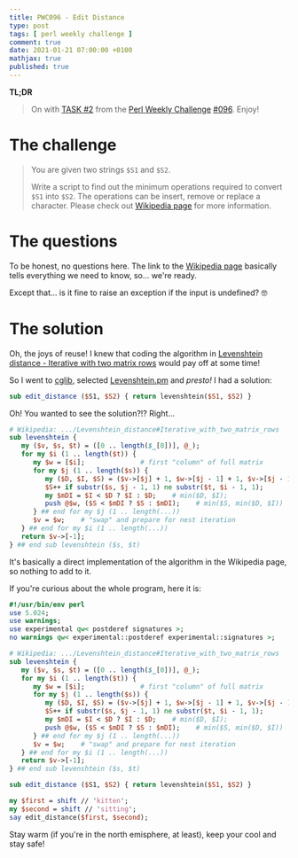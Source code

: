 ```yaml
---
title: PWC096 - Edit Distance
type: post
tags: [ perl weekly challenge ]
comment: true
date: 2021-01-21 07:00:00 +0100
mathjax: true
published: true
---
```


**TL;DR**

> On with [TASK #2][] from the [Perl Weekly Challenge][] [#096][].
> Enjoy!

# The challenge

> You are given two strings `$S1` and `$S2`.
>
> Write a script to find out the minimum operations required to convert
> `$S1` into `$S2`. The operations can be insert, remove or replace a
> character. Please check out [Wikipedia page][ed] for more information.

# The questions

To be honest, no questions here. The link to the [Wikipedia page][ed]
basically tells everything we need to know, so... we're ready.

Except that... is it fine to raise an exception if the input is
undefined? 🤓

# The solution

Oh, the joys of reuse! I knew that coding the algorithm in [Levenshtein
distance - Iterative with two matrix rows][ld] would pay off at some
time!

So I went to [cglib][], selected [Levenshtein.pm][] and *presto!* I had
a solution:

```perl
sub edit_distance ($S1, $S2) { return levenshtein($S1, $S2) }
```

Oh! You wanted to see the solution?!? Right...

```perl
# Wikipedia: .../Levenshtein_distance#Iterative_with_two_matrix_rows
sub levenshtein {
   my ($v, $s, $t) = ([0 .. length($_[0])], @_);
   for my $i (1 .. length($t)) {
      my $w = [$i];              # first "column" of full matrix
      for my $j (1 .. length($s)) {
         my ($D, $I, $S) = ($v->[$j] + 1, $w->[$j - 1] + 1, $v->[$j - 1]);
         $S++ if substr($s, $j - 1, 1) ne substr($t, $i - 1, 1);
         my $mDI = $I < $D ? $I : $D;    # min($D, $I);
         push @$w, ($S < $mDI ? $S : $mDI);    # min($S, min($D, $I))
      } ## end for my $j (1 .. length(...))
      $v = $w;    # "swap" and prepare for nest iteration
   } ## end for my $i (1 .. length(...))
   return $v->[-1];
} ## end sub levenshtein ($s, $t)
```

It's basically a direct implementation of the algorithm in the Wikipedia
page, so nothing to add to it.

If you're curious about the whole program, here it is:

```perl
#!/usr/bin/env perl
use 5.024;
use warnings;
use experimental qw< postderef signatures >;
no warnings qw< experimental::postderef experimental::signatures >;

# Wikipedia: .../Levenshtein_distance#Iterative_with_two_matrix_rows
sub levenshtein {
   my ($v, $s, $t) = ([0 .. length($_[0])], @_);
   for my $i (1 .. length($t)) {
      my $w = [$i];              # first "column" of full matrix
      for my $j (1 .. length($s)) {
         my ($D, $I, $S) = ($v->[$j] + 1, $w->[$j - 1] + 1, $v->[$j - 1]);
         $S++ if substr($s, $j - 1, 1) ne substr($t, $i - 1, 1);
         my $mDI = $I < $D ? $I : $D;    # min($D, $I);
         push @$w, ($S < $mDI ? $S : $mDI);    # min($S, min($D, $I))
      } ## end for my $j (1 .. length(...))
      $v = $w;    # "swap" and prepare for nest iteration
   } ## end for my $i (1 .. length(...))
   return $v->[-1];
} ## end sub levenshtein ($s, $t)

sub edit_distance ($S1, $S2) { return levenshtein($S1, $S2) }

my $first = shift // 'kitten';
my $second = shift // 'sitting';
say edit_distance($first, $second);
```

Stay warm (if you're in the north emisphere, at least), keep your cool
and stay safe!


[Perl Weekly Challenge]: https://perlweeklychallenge.org/
[#096]: https://perlweeklychallenge.org/blog/perl-weekly-challenge-096/
[TASK #2]: https://perlweeklychallenge.org/blog/perl-weekly-challenge-096/#TASK2
[Perl]: https://www.perl.org/
[ed]: https://en.wikipedia.org/wiki/Edit_distance
[ld]: https://en.wikipedia.org/wiki/Levenshtein_distance#Iterative_with_two_matrix_rows
[cglib]: https://github.com/polettix/cglib-perl
[Levenshtein.pm]: https://github.com/polettix/cglib-perl/blob/master/Levenshtein.pm
